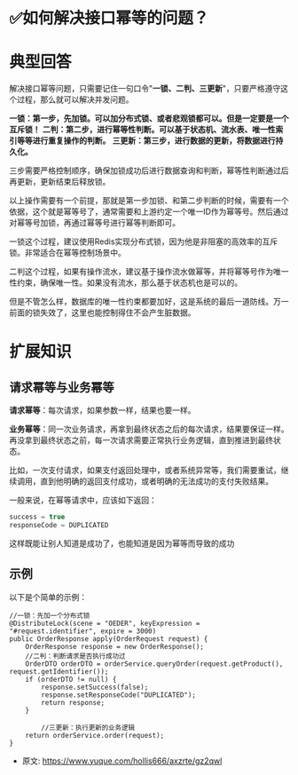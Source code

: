 # ✅如何解决接口幂等的问题？
<!--page header-->

<a name="QEycl"></a>
# 典型回答

解决接口幂等问题，只需要记住一句口令"**一锁、二判、三更新**"，只要严格遵守这个过程，那么就可以解决并发问题。

**一锁：第一步，先加锁。可以加分布式锁、或者悲观锁都可以。但是一定要是一个互斥锁！**
**二判：第二步，进行幂等性判断。可以基于状态机、流水表、唯一性索引等等进行重复操作的判断。**
**三更新：第三步，进行数据的更新，将数据进行持久化。**

三步需要严格控制顺序，确保加锁成功后进行数据查询和判断，幂等性判断通过后再更新，更新结束后释放锁。

以上操作需要有一个前提，那就是第一步加锁、和第二步判断的时候，需要有一个依据，这个就是幂等号了，通常需要和上游约定一个唯一ID作为幂等号。然后通过对幂等号加锁，再通过幂等号进行幂等判断即可。

一锁这个过程，建议使用Redis实现分布式锁，因为他是非阻塞的高效率的互斥锁。非常适合在幂等控制场景中。

二判这个过程，如果有操作流水，建议基于操作流水做幂等，并将幂等号作为唯一性约束，确保唯一性。如果没有流水，那么基于状态机也是可以的。

但是不管怎么样，数据库的唯一性约束都要加好，这是系统的最后一道防线。万一前面的锁失效了，这里也能控制得住不会产生脏数据。

<a name="ega7C"></a>
# 扩展知识

<a name="f3jPu"></a>
## 请求幂等与业务幂等

**请求幂等**：每次请求，如果参数一样，结果也要一样。

**业务幂等**：同一次业务请求，再拿到最终状态之后的每次请求，结果要保证一样。再没拿到最终状态之前，每一次请求需要正常执行业务逻辑，直到推进到最终状态。

比如，一次支付请求，如果支付返回处理中，或者系统异常等，我们需要重试，继续调用，直到他明确的返回支付成功，或者明确的无法成功的支付失败结果。

一般来说，在幂等请求中，应该如下返回：

```java
success = true
responseCode = DUPLICATED
```

这样既能让别人知道是成功了，也能知道是因为幂等而导致的成功
<a name="amDJV"></a>
## 示例

以下是个简单的示例：

```
//一锁：先加一个分布式锁
@DistributeLock(scene = "OEDER", keyExpression = "#request.identifier", expire = 3000)
public OrderResponse apply(OrderRequest request) {
    OrderResponse response = new OrderResponse();
  	//二判：判断请求是否执行成功过
    OrderDTO orderDTO = orderService.queryOrder(request.getProduct(), request.getIdentifier());
    if (orderDTO != null) {
        response.setSuccess(false);
        response.setResponseCode("DUPLICATED");
        return response;
    }

		//三更新：执行更新的业务逻辑
  	return orderService.order(request);
}
```


<!--page footer-->
- 原文: <https://www.yuque.com/hollis666/axzrte/gz2qwl>